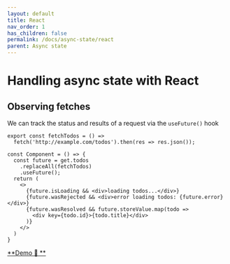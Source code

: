 ```yaml
---
layout: default
title: React
nav_order: 1
has_children: false
permalink: /docs/async-state/react
parent: Async state
---
```


# Handling async state with React

## **Observing** fetches
We can track the status and results of a request via the `useFuture()` hook
```tsx {7}
export const fetchTodos = () =>
  fetch('http://example.com/todos').then(res => res.json());

const Component = () => {
  const future = get.todos
    .replaceAll(fetchTodos)
    .useFuture();
  return (
    <>
      {future.isLoading && <div>loading todos...</div>}
      {future.wasRejected && <div>error loading todos: {future.error}</div>}
      {future.wasResolved && future.storeValue.map(todo =>
        <div key={todo.id}>{todo.title}</div>
      )}
    </>
  )
}
```
[**Demo 🥚 **](https://codesandbox.io/s/olik-react-fetch-nj702)
